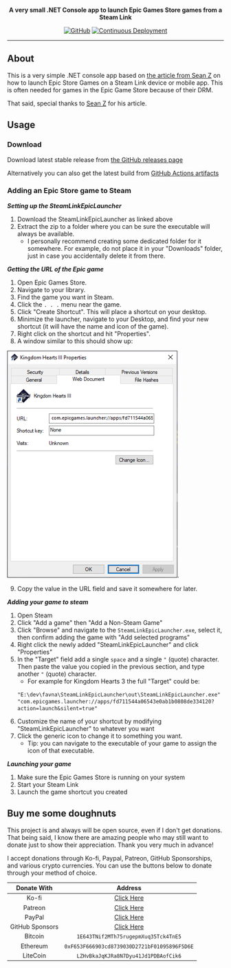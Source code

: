 <div align="center">

**A very small .NET Console app to launch Epic Games Store games from a Steam Link**

[![GitHub](https://img.shields.io/github/license/favna/SteamLinkEpicLauncher)](https://github.com/favna/SteamLinkEpicLauncher/blob/main/LICENSE.md)
[![Continuous Deployment](https://github.com/Favna/SteamLinkEpicLauncher/actions/workflows/continuous-deployment.yml/badge.svg?branch=main)](https://github.com/Favna/SteamLinkEpicLauncher/actions/workflows/continuous-deployment.yml/badge.svg?branch=main)

</div>

---

## About

This is a very simple .NET console app based on [the article from Sean Z](https://seanzwrites.com/posts/how-to-play-epic-games-on-steam-and-steamlink/) on how to launch Epic Store Games on a Steam Link device or mobile app. This is often needed for games in the Epic Game Store because of their DRM.

That said, special thanks to [Sean Z](https://twitter.com/Sean_Z_Writes) for his article.

## Usage

### Download

Download latest stable release from [the GitHub releases page](https://github.com/favna/SteamLinkEpicLauncher/releases/latest)

Alternatively you can also get the latest build from [GitHub Actions artifacts](https://github.com/Favna/SteamLinkEpicLauncher/actions/workflows/continuous-deployment.yml/badge.svg?branch=main)

### Adding an Epic Store game to Steam

**_Setting up the SteamLinkEpicLauncher_**

1. Download the SteamLinkEpicLauncher as linked above
2. Extract the zip to a folder where you can be sure the executable will always be available.
    - I personally recommend creating some dedicated folder for it somewhere. For example, do not place it in your "Downloads" folder, just in case you accidentally delete it from there.

**_Getting the URL of the Epic game_**

1. Open Epic Games Store.
2. Navigate to your library.
3. Find the game you want in Steam.
4. Click the `. . .` menu near the game.
5. Click "Create Shortcut". This will place a shortcut on your desktop.
6. Minimize the launcher, navigate to your Desktop, and find your new shortcut (it will have the name and icon of the game).
7. Right click on the shortcut and hit "Properties".
8. A window similar to this should show up:

![Properties Window](./assets/properties.png).

9. Copy the value in the URL field and save it somewhere for later.

**_Adding your game to steam_**

1. Open Steam
2. Click "Add a game" then "Add a Non-Steam Game"
3. Click "Browse" and navigate to the `SteamLinkEpicLauncher.exe`, select it, then confirm adding the game with "Add selected programs"
4. Right click the newly added "SteamLinkEpicLauncher" and click "Properties"
5. In the "Target" field add a single `space` and a single `"` (quote) character. Then paste the value you copied in the previous section, and type another `"` (quote) character.
    - For example for Kingdom Hearts 3 the full "Target" could be:
    ```
    "E:\dev\favna\SteamLinkEpicLauncher\out\SteamLinkEpicLauncher.exe" "com.epicgames.launcher://apps/fd711544a06543e0ab1b0808de334120?action=launch&silent=true"
    ```
6. Customize the name of your shortcut by modifying "SteamLinkEpicLauncher" to whatever you want
7. Click the generic icon to change it to something you want.
    - Tip: you can navigate to the executable of your game to assign the icon of that executable.

**_Launching your game_**

1. Make sure the Epic Games Store is running on your system
2. Start your Steam Link
3. Launch the game shortcut you created

## Buy me some doughnuts

This project is and always will be open source, even if I don't get donations. That being said, I know there are amazing people who may still want to donate just to show their appreciation. Thank you very much in advance!

I accept donations through Ko-fi, Paypal, Patreon, GitHub Sponsorships, and various crypto currencies. You can use the buttons below to donate through your method of choice.

|   Donate With   |                      Address                      |
| :-------------: | :-----------------------------------------------: |
|      Ko-fi      |  [Click Here](https://donate.favware.tech/kofi)   |
|     Patreon     | [Click Here](https://donate.favware.tech/patreon) |
|     PayPal      | [Click Here](https://donate.favware.tech/paypal)  |
| GitHub Sponsors |  [Click Here](https://github.com/sponsors/Favna)  |
|     Bitcoin     |       `1E643TNif2MTh75rugepmXuq35Tck4TnE5`        |
|    Ethereum     |   `0xF653F666903cd8739030D2721bF01095896F5D6E`    |
|    LiteCoin     |       `LZHvBkaJqKJRa8N7Dyu41Jd1PDBAofCik6`        |
